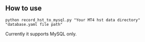 ## How to use
```shell
python record_hst_to_mysql.py "Your MT4 hst data directory" "database.yaml file path"
```

Currently it supports MySQL only.
